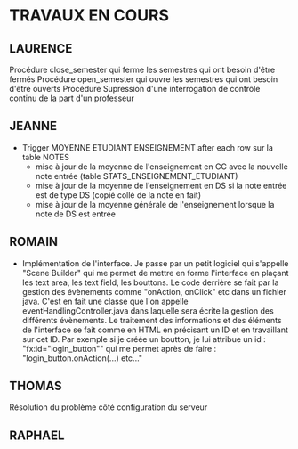 # TRAVAUX EN COURS



## LAURENCE

Procédure close_semester qui ferme les semestres qui ont besoin d'être fermés
Procédure open_semester qui ouvre les semestres qui ont besoin d'être ouverts
Procédure Supression d'une interrogation de contrôle continu de la part d'un professeur






## JEANNE

- Trigger MOYENNE ETUDIANT ENSEIGNEMENT after each row sur la table NOTES
	- mise à jour de la moyenne de l'enseignement en CC avec la nouvelle note entrée (table STATS_ENSEIGNEMENT_ETUDIANT)
	- mise à jour de la moyenne de l'enseignement en DS si la note entrée est de type DS (copié collé de la note en fait)
	- mise à jour de la moyenne générale de l'enseignement lorsque la note de DS est entrée










## ROMAIN



- Implémentation de l'interface.
Je passe par un petit logiciel qui s'appelle "Scene Builder" qui me permet de mettre en forme l'interface en plaçant les text area, les text field, les bouttons.
Le code derrière se fait par la gestion des évènements comme "onAction, onClick" etc dans un fichier java. C'est en fait une classe que l'on appelle eventHandlingController.java dans laquelle sera écrite la gestion des différents évènements. Le traitement des informations et des éléments de l'interface se fait comme en HTML en précisant un ID et en travaillant sur cet ID. 
Par exemple si je créée un boutton, je lui attribue un id : "fx:id="login_button"" qui me permet après de faire : "login_button.onAction(...) etc..."







## THOMAS



Résolution du problème côté configuration du serveur






## RAPHAEL













